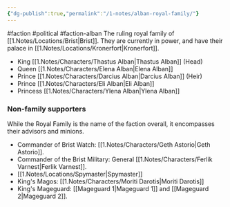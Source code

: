 ```yaml
---
{"dg-publish":true,"permalink":"/1-notes/alban-royal-family/"}
---
```


#faction #political #faction-alban 
The ruling royal family of [[1.Notes/Locations/Brist\|Brist]]. They are currently in power, and have their palace in [[1.Notes/Locations/Kronerfort\|Kronerfort]]. 

- King [[1.Notes/Characters/Thastus Alban\|Thastus Alban]] (Head)
- Queen [[1.Notes/Characters/Elena Alban\|Elena Alban]]
- Prince [[1.Notes/Characters/Darcius Alban\|Darcius Alban]] (Heir)
- Prince [[1.Notes/Characters/Eli Alban\|Eli Alban]]
- Princess [[1.Notes/Characters/Ylena Alban\|Ylena Alban]]

### Non-family supporters
While the Royal Family is the name of the faction overall, it encompasses their advisors and minions.
- Commander of Brist Watch: [[1.Notes/Characters/Geth Astorio\|Geth Astorio]].
- Commander of the Brist Military: General [[1.Notes/Characters/Ferlik Varnest\|Ferlik Varnest]].
- [[1.Notes/Locations/Spymaster\|Spymaster]]
- King's Magos: [[1.Notes/Characters/Moriti Darotis\|Moriti Darotis]]
- King's Mageguard: [[Mageguard 1\|Mageguard 1]] and [[Mageguard 2\|Mageguard 2]].


